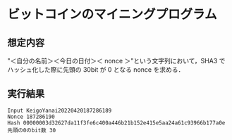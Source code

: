 # ビットコインのマイニングプログラム

## 想定内容

"＜自分の名前＞＜今日の日付＞＜ nonce ＞"という文字列において，SHA3 でハッシュ化した際に先頭の 30bit が 0 となる nonce を求める．

## 実行結果

```
Input KeigoYanai20220420187286189
Nonce 187286190
Hash 00000003d32627da11f3fe6c400a446b21b152e415e5aa24a61c93966b177a0e
先頭の0のbit数 30
```
